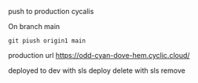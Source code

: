 push to production cycalis

On branch main
~~~
git piush origin1 main
~~~

production url https://odd-cyan-dove-hem.cyclic.cloud/

deployed to dev with sls deploy
delete with sls remove
